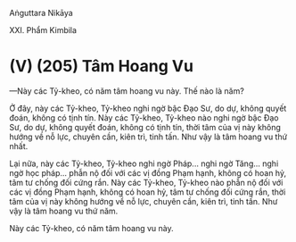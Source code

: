 Aṅguttara Nikāya

XXI. Phẩm Kimbila

# (V) (205) Tâm Hoang Vu

—Này các Tỷ-kheo, có năm tâm hoang vu này. Thế nào là năm?

Ở đây, này các Tỷ-kheo, Tỷ-kheo nghi ngờ bậc Ðạo Sư, do dự, không quyết đoán, không có tịnh tín. Này các Tỷ-kheo, Tỷ-kheo nào nghi ngờ bậc Ðạo Sư, do dự, không quyết đoán, không có tịnh tín, thời tâm của vị này không hướng về nỗ lực, chuyên cần, kiên trì, tinh tấn. Như vậy là tâm hoang vu thứ nhất.

Lại nữa, này các Tỷ-kheo, Tỷ-kheo nghi ngờ Pháp... nghi ngờ Tăng... nghi ngờ học pháp... phẫn nộ đối với các vị đồng Phạm hạnh, không có hoan hỷ, tâm tư chống đối cứng rắn. Này các Tỷ-kheo, Tỷ-kheo nào phẫn nộ đối với các vị đồng Phạm hạnh, không có hoan hỷ, tâm tư chống đối cứng rắn, thời tâm của vị này không hướng về nỗ lực, chuyên cần, kiên trì, tinh tấn. Như vậy là tâm hoang vu thứ năm.

Này các Tỷ-kheo, có năm tâm hoang vu này.

